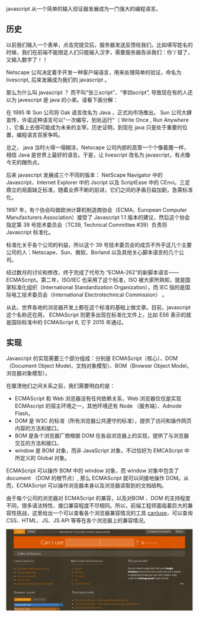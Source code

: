 javascript 从一个简单的输入验证器发展成为一门强大的编程语言。

## 历史
以前我们输入一个表单，点击完提交后，服务器发送反馈给我们。比如填写姓名的时候，我们在前端不能限定人们只能输入汉字，需要服务器告诉我们：你丫错了，又输入数字了！！

Netscape 公司决定着手开发一种客户端语言，用来处理简单的验证，命名为 livescript, 后来发展成为我们的 javascript 。

那么为什么叫 javascript ？ 而不叫“张三script”、“李四script”, 导致现在有的人还以为 javescript 是 java 的小弟。请看下面分解：

在 1995 年 Sun 公司将 Oak 语言改名为 Java ，正式向市场推出。 Sun 公司大肆宣传，许诺这种语言可以"一次编写，到处运行"（ Write Once , Run Anywhere ），它看上去很可能成为未来的主宰。历史证明，到现在 java 只是处于重要的位置，编程语言百家争鸣。

总之， java 当时火得一塌糊涂，Netscape 公司内部的高管一个个像着魔一样，相信 Java 是世界上最好的语言。于是，让 livescript 改名为 javascript，有点像今天的蹭热点。

后来 javascript 发展成三个不同的版本： NetScape Navigator 中的 Javascript、Internet Explorer 中的 Jscript 以及 ScriptEase 中的 CEnvi。三足鼎立的局面缺乏标准，随着业界不断的前进，它们之间的矛盾日益加剧，急需标准化。

1997 年，有个协会叫做欧洲计算机制造商协会（ECMA，European Computer Manufacturers Association）接受了 Javascript 1.1 版本的建议，然后这个协会指定第 39 号技术委员会（TC39, Technical Committee #39）负责将 Javascript 标准化。

标准化关乎各个公司的利益，所以这个 39 号技术委员会的成员不外乎这几个主要公司的人：Netscape、Sun、微软、Borland 以及其他关心脚本语言的几个公司。

经过数月的讨论和修改，终于完成了代号为 “ECMA-262”的新脚本语言——ECMAScript。第二年，ISO/IEC 也采用了这个标准，ISO 被大家所熟知，就是国家标准化组织（International Standardization Organization），而 IEC 指的是国际电工技术委员会（International Electrotechnical Commission） 。

从此，世界各地的浏览器开发上都在这个标准的基础上做文章。目前，javascript 这个名称还在用， ECMAScript 则更多出现在标准化文件上，比如 ES6 表示的就是国际标准中的 ECMAScript 6, 它于 2015 年通过。

## 实现

Javascript 的实现需要三个部分组成：分别是 ECMAScript（核心）、DOM（Document Object Model，文档对象模型）、BOM（Browser Object Model，浏览器对象模型）。

在厘清他们之间关系之前，我们需要明白的是：

- ECMAScript 和 Web 浏览器没有任何依赖关系，Web 浏览器仅仅是实现 ECMAscript 的宿主环境之一，其他环境还有 Node （服务端）、Adnode Flash。
- DOM 是 W3C 的标准（所有浏览器公共遵守的标准），提供了访问和操作网页内容的方法和接口。
- BOM 是各个浏览器厂商根据 DOM 在各自浏览器上的实现，提供了与浏览器交互的方法和接口。
- window 是 BOM 对象，而非 JavaScript 对象，不过恰好为 EMCAScript 中所定义的 Global 对象。

ECMAScript 可以操作 BOM 中的 window 对象，而 window 对象中包含了 document （DOM 的根节点）, 那么 ECMAScript 就可以间接地操作 DOM。从而，ECMAScript 可以操作浏览器本身以及浏览器读取到的文档结构。

由于每个公司的浏览器对 ECMAScript 的兼容，以及对BOM 、DOM 的支持程度不同，很多语法特性、接口兼容程度不尽相同。所以，前端工程师面临着巨大的兼容性挑战，这里给出一个可以查看各个浏览器兼容情况的工具 [canIuse](https://caniuse.com/)，可以查询 CSS、HTML、JS、JS API 等等在各个浏览器上的兼容情况。

![can i use](../../asset/image/can%20i%20use.jpg)
